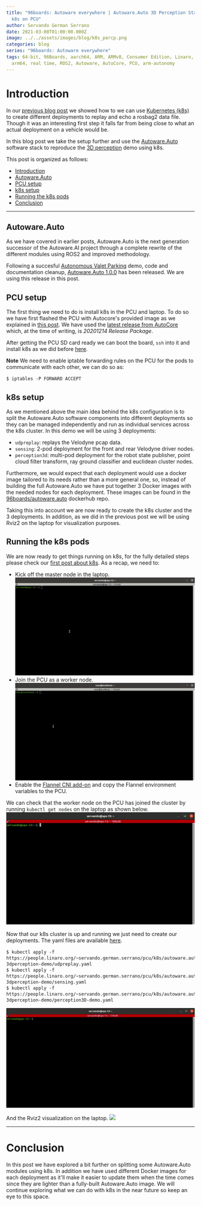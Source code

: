 ```yaml
---
title: "96boards: Autoware everywhere | Autoware.Auto 3D Perception Stack using
  k8s on PCU"
author: Servando German Serrano
date: 2021-03-08T01:00:00.000Z
image: ../../assets/images/blog/k8s_percp.png
categories: blog
series: "96boards: Autoware everywhere"
tags: 64-bit, 96Boards, aarch64, ARM, ARMv8, Consumer Edition, Linaro, Linux,
  arm64, real time, ROS2, Autoware, AutoCore, PCU, arm-autonomy
---
```


# Introduction

In our [previous blog post](https://www.96boards.org/blog/k8s_pilot_auto/) we showed how to we can use [Kubernetes (k8s)](https://kubernetes.io/) to create different deployments to replay and echo a rosbag2 data file. Though it was an interesting first step it falls far from being close to what an actual deployment on a vehicle would be.

In this blog post we take the setup further and use the [Autoware.Auto](https://gitlab.com/autowarefoundation/autoware.auto/AutowareAuto) software stack to reproduce the [3D perception](https://autowarefoundation.gitlab.io/autoware.auto/AutowareAuto/perception-stack-howto.html) demo using k8s.

This post is organized as follows:
- [Introduction](#introduction)
- [Autoware.Auto](#autowareauto)
- [PCU setup](#pcu-setup)
- [k8s setup](#k8s-setup)
- [Running the k8s pods](#running-the-k8s-pods)
- [Conclusion](#conclusion)

***

## Autoware.Auto

As we have covered in earlier posts, Autoware.Auto is the next generation successor of the Autoware.AI project through a complete rewrite of the different modules using ROS2 and improved methodology.

Following a succesful [Autonomous Valet Parking](https://discourse.ros.org/t/autoware-auto-automated-valet-parking-was-a-triumph/16662) demo, code and documentation cleanup, [Autoware.Auto 1.0.0](https://discourse.ros.org/t/autoware-auto-1-0-0-is-here/19085) has been released. We are using this release in this post.

## PCU setup

The first thing we need to do is install k8s in the PCU and laptop. To do so we have first flashed the PCU with Autocore's provided image as we explained in [this post](https://www.96boards.org/blog/autocore_pcu_1/). We have used the [latest release from AutoCore](https://github.com/autocore-ai/autocore_pcu_doc/blob/master/docs/Resource_download.md#mpu-images) which, at the time of writing, is _20201214 Release Package_.

After getting the PCU SD card ready we can boot the board, `ssh` into it and install k8s as we did before [here](https://www.96boards.org/blog/cyclonedds_on_kubernetes/#installing-k8s).

**Note** We need to enable iptable forwarding rules on the PCU for the pods to communicate with each other, we can do so as:
```
$ iptables -P FORWARD ACCEPT
```

## k8s setup

As we mentioned above the main idea behind the k8s configuration is to split the Autoware.Auto software components into different deployments so they can be managed independently and run as individual services across the k8s cluster. In this demo we will be using 3 deployments:
- `udpreplay`: replays the Velodyne pcap data.
- `sensing`: 2-pod deployment for the front and rear Velodyne driver nodes.
- `perception3d`: multi-pod deployment for the robot state publisher, point cloud filter transform, ray ground classifier and euclidean cluster nodes.

Furthermore, we would expect that each deployment would use a docker image tailored to its needs rather than a more general one, so, instead of building the full Autoware.Auto we have put together 3 Docker images with the needed nodes for each deployment. These images can be found in the [96boards/autoware.auto](https://hub.docker.com/r/96boards/autoware.auto/tags?page=1&ordering=last_updated) dockerhub repo.

Taking this into account we are now ready to create the k8s cluster and the 3 deployments. In addition, as we did in the previous post we will be using Rviz2 on the laptop for visualization purposes.

## Running the k8s pods

We are now ready to get things running on k8s, for the fully detailed steps please check our [first post about k8s](https://www.96boards.org/blog/cyclonedds_on_kubernetes/#using-k8s). As a recap, we need to:

- Kick off the master node in the laptop.
![](/assets/images/blog/dds_k8s_master_setup.gif)
- Join the PCU as a worker node.
![](/assets/images/blog/dds_k8s_worker_setup.gif)
- Enable the [Flannel CNI add-on](https://github.com/coreos/flannel) and copy the Flannel environment variables to the PCU.

We can check that the worker node on the PCU has joined the cluster by running `kubectl get nodes` on the laptop as shown below.
![](/assets/images/blog/dds_k8s_nodes2.gif)

Now that our k8s cluster is up and running we just need to create our deployments. The yaml files are available [here](https://people.linaro.org/~servando.german.serrano/pcu/k8s/autoware.auto-3dperception-demo/).
```
$ kubectl apply -f https://people.linaro.org/~servando.german.serrano/pcu/k8s/autoware.auto-3dperception-demo/udpreplay.yaml
$ kubectl apply -f https://people.linaro.org/~servando.german.serrano/pcu/k8s/autoware.auto-3dperception-demo/sensing.yaml
$ kubectl apply -f https://people.linaro.org/~servando.german.serrano/pcu/k8s/autoware.auto-3dperception-demo/perception3D-demo.yaml
```
![](/assets/images/blog/k8s_percp_1.gif)

And the Rviz2 visualization on the laptop.
![](/assets/images/blog/k8s_percp_2.gif)

***

# Conclusion

In this post we have explored a bit further on splitting some Autoware.Auto modules using k8s. In addition we have used different Docker images for each deployment as it'll make it easier to update them when the time comes since they are lighter than a fully-built Autoware.Auto image. We will continue exploring what we can do with k8s in the near future so keep an eye to this space.
